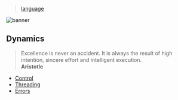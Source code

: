 > [language](../)

![banner](/go/photos/banner.png)

## Dynamics

> Excellence is never an accident.  It is always the result of high intention, sincere eﬀort and intelligent execution.  
> **Aristotle**

* [Control](control)
* [Threading](threading)
* [Errors](errors)
